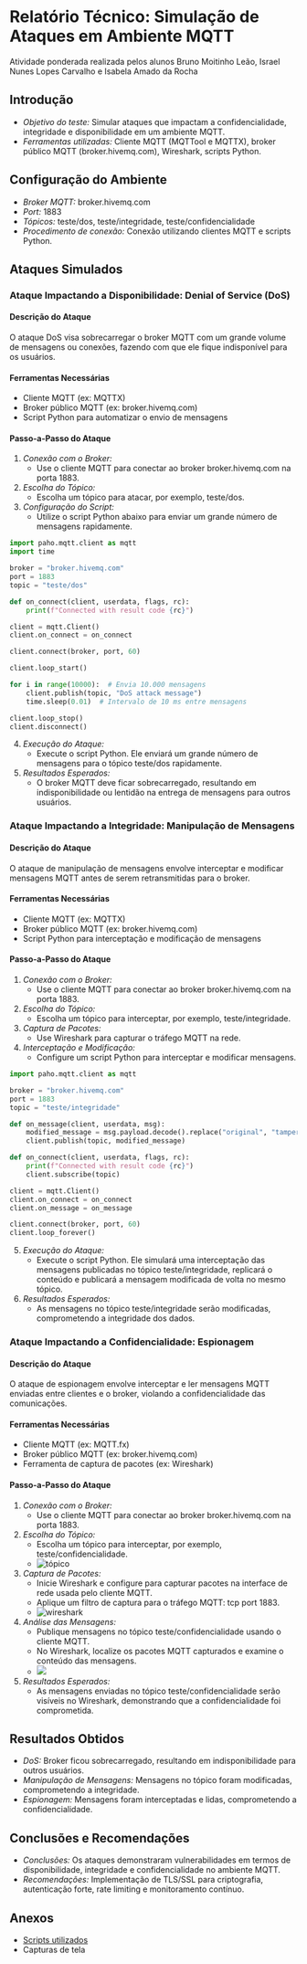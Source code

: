 # Relatório Técnico: Simulação de Ataques em Ambiente MQTT
Atividade ponderada realizada pelos alunos Bruno Moitinho Leão, Israel Nunes Lopes Carvalho e Isabela Amado da Rocha
## Introdução
- *Objetivo do teste:* Simular ataques que impactam a confidencialidade, integridade e disponibilidade em um ambiente MQTT.
- *Ferramentas utilizadas:* Cliente MQTT (MQTTool e MQTTX), broker público MQTT (broker.hivemq.com), Wireshark, scripts Python.

## Configuração do Ambiente
- *Broker MQTT:* broker.hivemq.com
- *Port:* 1883
- *Tópicos:* teste/dos, teste/integridade, teste/confidencialidade
- *Procedimento de conexão:* Conexão utilizando clientes MQTT e scripts Python.

## Ataques Simulados

### Ataque Impactando a Disponibilidade: Denial of Service (DoS)

#### Descrição do Ataque
O ataque DoS visa sobrecarregar o broker MQTT com um grande volume de mensagens ou conexões, fazendo com que ele fique indisponível para os usuários.

#### Ferramentas Necessárias
- Cliente MQTT (ex: MQTTX)
- Broker público MQTT (ex: broker.hivemq.com)
- Script Python para automatizar o envio de mensagens

#### Passo-a-Passo do Ataque
1. *Conexão com o Broker:*
   - Use o cliente MQTT para conectar ao broker broker.hivemq.com na porta 1883.
2. *Escolha do Tópico:*
   - Escolha um tópico para atacar, por exemplo, teste/dos.
3. *Configuração do Script:*
   - Utilize o script Python abaixo para enviar um grande número de mensagens rapidamente.

```python
import paho.mqtt.client as mqtt
import time

broker = "broker.hivemq.com"
port = 1883
topic = "teste/dos"

def on_connect(client, userdata, flags, rc):
    print(f"Connected with result code {rc}")

client = mqtt.Client()
client.on_connect = on_connect

client.connect(broker, port, 60)

client.loop_start()

for i in range(10000):  # Envia 10.000 mensagens
    client.publish(topic, "DoS attack message")
    time.sleep(0.01)  # Intervalo de 10 ms entre mensagens

client.loop_stop()
client.disconnect()
```


4. *Execução do Ataque:*
   - Execute o script Python. Ele enviará um grande número de mensagens para o tópico teste/dos rapidamente.
5. *Resultados Esperados:*
   - O broker MQTT deve ficar sobrecarregado, resultando em indisponibilidade ou lentidão na entrega de mensagens para outros usuários.

### Ataque Impactando a Integridade: Manipulação de Mensagens

#### Descrição do Ataque
O ataque de manipulação de mensagens envolve interceptar e modificar mensagens MQTT antes de serem retransmitidas para o broker.

#### Ferramentas Necessárias
- Cliente MQTT (ex: MQTTX)
- Broker público MQTT (ex: broker.hivemq.com)
- Script Python para interceptação e modificação de mensagens

#### Passo-a-Passo do Ataque
1. *Conexão com o Broker:*
   - Use o cliente MQTT para conectar ao broker broker.hivemq.com na porta 1883.
2. *Escolha do Tópico:*
   - Escolha um tópico para interceptar, por exemplo, teste/integridade.
3. *Captura de Pacotes:*
   - Use Wireshark para capturar o tráfego MQTT na rede.
4. *Interceptação e Modificação:*
   - Configure um script Python para interceptar e modificar mensagens.

```python
import paho.mqtt.client as mqtt

broker = "broker.hivemq.com"
port = 1883
topic = "teste/integridade"

def on_message(client, userdata, msg):
    modified_message = msg.payload.decode().replace("original", "tampered")
    client.publish(topic, modified_message)

def on_connect(client, userdata, flags, rc):
    print(f"Connected with result code {rc}")
    client.subscribe(topic)

client = mqtt.Client()
client.on_connect = on_connect
client.on_message = on_message

client.connect(broker, port, 60)
client.loop_forever()
```

5. *Execução do Ataque:*
   - Execute o script Python. Ele simulará uma interceptação das mensagens publicadas no tópico teste/integridade, replicará o conteúdo e publicará a mensagem modificada de volta no mesmo tópico.
6. *Resultados Esperados:*
   - As mensagens no tópico teste/integridade serão modificadas, comprometendo a integridade dos dados.

### Ataque Impactando a Confidencialidade: Espionagem

#### Descrição do Ataque
O ataque de espionagem envolve interceptar e ler mensagens MQTT enviadas entre clientes e o broker, violando a confidencialidade das comunicações.

#### Ferramentas Necessárias
- Cliente MQTT (ex: MQTT.fx)
- Broker público MQTT (ex: broker.hivemq.com)
- Ferramenta de captura de pacotes (ex: Wireshark)

#### Passo-a-Passo do Ataque
1. *Conexão com o Broker:*
   - Use o cliente MQTT para conectar ao broker broker.hivemq.com na porta 1883.
2. *Escolha do Tópico:*
   - Escolha um tópico para interceptar, por exemplo, teste/confidencialidade.
   - ![tópico](https://cdn.discordapp.com/attachments/1147673467412545619/1249541075908038727/image.png?ex=6667ad4f&is=66665bcf&hm=ff2132513b36fff027130f1c293fb1043118ec8ed0c99f33420deb78a865ee8f&)
3. *Captura de Pacotes:*
   - Inicie Wireshark e configure para capturar pacotes na interface de rede usada pelo cliente MQTT.
   - Aplique um filtro de captura para o tráfego MQTT: tcp port 1883.
   - ![wireshark](https://cdn.discordapp.com/attachments/1147673467412545619/1249540787209764995/image.png?ex=6667ad0b&is=66665b8b&hm=336ae58bc5cd9dac2dbde506d52e456bf759b23f2204955c2c6ea719727f3a03&)
4. *Análise das Mensagens:*
   - Publique mensagens no tópico teste/confidencialidade usando o cliente MQTT.
   - No Wireshark, localize os pacotes MQTT capturados e examine o conteúdo das mensagens.
   - ![](https://cdn.discordapp.com/attachments/1147673467412545619/1249541002251862098/image.png?ex=6667ad3e&is=66665bbe&hm=d0526161fe6745b99c592148fff641c286fc3125faae9a7833889bd9c67c4a5b&)
5. *Resultados Esperados:*
   - As mensagens enviadas no tópico teste/confidencialidade serão visíveis no Wireshark, demonstrando que a confidencialidade foi comprometida.

## Resultados Obtidos
- *DoS:* Broker ficou sobrecarregado, resultando em indisponibilidade para outros usuários.
- *Manipulação de Mensagens:* Mensagens no tópico foram modificadas, comprometendo a integridade.
- *Espionagem:* Mensagens foram interceptadas e lidas, comprometendo a confidencialidade.

## Conclusões e Recomendações
- *Conclusões:* Os ataques demonstraram vulnerabilidades em termos de disponibilidade, integridade e confidencialidade no ambiente MQTT.
- *Recomendações:* Implementação de TLS/SSL para criptografia, autenticação forte, rate limiting e monitoramento contínuo.

## Anexos
- [Scripts utilizados]("./scripts")
- Capturas de tela
